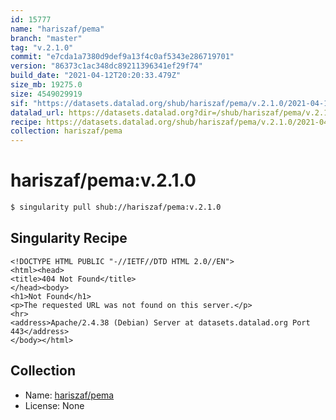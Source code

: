 ```yaml
---
id: 15777
name: "hariszaf/pema"
branch: "master"
tag: "v.2.1.0"
commit: "e7cda1a7380d9def9a13f4c0af5343e286719701"
version: "86373c1ac348dc89211396341ef29f74"
build_date: "2021-04-12T20:20:33.479Z"
size_mb: 19275.0
size: 4549029919
sif: "https://datasets.datalad.org/shub/hariszaf/pema/v.2.1.0/2021-04-12-e7cda1a7-86373c1a/86373c1ac348dc89211396341ef29f74.sif"
datalad_url: https://datasets.datalad.org?dir=/shub/hariszaf/pema/v.2.1.0/2021-04-12-e7cda1a7-86373c1a/
recipe: https://datasets.datalad.org/shub/hariszaf/pema/v.2.1.0/2021-04-12-e7cda1a7-86373c1a/Singularity
collection: hariszaf/pema
---
```


# hariszaf/pema:v.2.1.0

```bash
$ singularity pull shub://hariszaf/pema:v.2.1.0
```

## Singularity Recipe

```singularity
<!DOCTYPE HTML PUBLIC "-//IETF//DTD HTML 2.0//EN">
<html><head>
<title>404 Not Found</title>
</head><body>
<h1>Not Found</h1>
<p>The requested URL was not found on this server.</p>
<hr>
<address>Apache/2.4.38 (Debian) Server at datasets.datalad.org Port 443</address>
</body></html>
```

## Collection

 - Name: [hariszaf/pema](https://github.com/hariszaf/pema)
 - License: None

